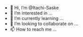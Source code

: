 - 👋 Hi, I’m @Itachi-Saske
- 👀 I’m interested in ...
- 🌱 I’m currently learning ...
- 💞️ I’m looking to collaborate on ...
- 📫 How to reach me ...

<!---
Itachi-Saske/Itachi-Saske is a ✨ special ✨ repository because its `README.md` (this file) appears on your GitHub profile.
You can click the Preview link to take a look at your changes.
--->
